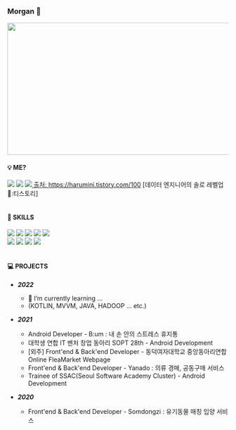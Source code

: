 ### Morgan 👋


<a href="https://github.com/devxb/gitanimals">
<img
  src="https://render.gitanimals.org/farms/todayiswindy"
  width="600"
  height="300"
/>
</a>


<!--
**todayiswindy/todayiswindy** is a ✨ _special_ ✨ repository because its `README.md` (this file) appears on your GitHub profile.

Here are some ideas to get you started:

- 🔭 I’m currently working on ...
- 🌱 I’m currently learning ...
- 👯 I’m looking to collaborate on ...
- 🤔 I’m looking for help with ...
- 💬 Ask me about ...
- 📫 How to reach me: ...
- 😄 Pronouns: ...
- ⚡ Fun fact: ...
-->

#### 💡 ME?
<a href="https://www.instagram.com/jiyeooonee/"><img src="https://img.shields.io/badge/INSTAGRAM-E4405F?style=flat-square&logo=INSTAGRAM&logoColor=white"/></a> <a href="https://velog.io/@morgankim"><img src="https://img.shields.io/badge/VELOG-20C997?style=flat-square&logo=VELOG&logoColor=white"/></a> <a href="https://m5rgank2m.tistory.com/"><img src="https://img.shields.io/badge/TISTORY-000000?style=flat-square&logoColor=white"/>
출처: https://harumini.tistory.com/100 [데이터 엔지니어의 솔로 레벨업 🌱:티스토리]<br><br>

<!--
[![Anurag's GitHub stats](https://github-readme-stats.vercel.app/api?username=todayiswindy)](https://github.com/todayiswindy/github-readme-stats)
-->

#### 🔨 SKILLS
<img src="https://img.shields.io/badge/JAVA-007396?style=flat-square&logo=JAVA&logoColor=white"/> <img src="https://img.shields.io/badge/JAVASCRIPT-F7DF1E?style=flat-square&logo=JAVASCRIPT&logoColor=white"/> <img src="https://img.shields.io/badge/SPRING-6DB33F?style=flat-square&logo=SPRING&logoColor=white"/> <img src="https://img.shields.io/badge/C-A8B9CC?style=flat-square&logo=C&logoColor=white"/> <img src="https://img.shields.io/badge/PYTHON-3776AB?style=flat-square&logo=PYTHON&logoColor=white"/><br>
<img src="https://img.shields.io/badge/ANDROID-3DDC84?style=flat-square&logo=ANDROID&logoColor=white"/> <img src="https://img.shields.io/badge/KOTLIN-7F52FF?style=flat-square&logo=KOTLIN&logoColor=white"/> <img src="https://img.shields.io/badge/LINUX-FCC624?style=flat-square&logo=LINUX&logoColor=white"/> <img src="https://img.shields.io/badge/HADOOP-66CCFF?style=flat-square&logo=APACHEHADOOP&logoColor=white"/><br><br>

#### 💻 PROJECTS
- <b><i>2022</i></b>
  - 🌱 I’m currently learning ... <br>
  - (KOTLIN, MVVM, JAVA, HADOOP ... etc.)
  
- <b><i>2021</i></b>
  - Android Developer - B:um : 내 손 안의 스트레스 휴지통
  - 대학생 연합 IT 벤처 창업 동아리 SOPT 28th - Android Development
  - [외주] Front'end & Back'end Developer - 동덕여자대학교 중앙동아리연합 Online FleaMarket Webpage
  - Front'end & Back'end Developer - Yanado : 의류 경매, 공동구매 서비스
  - Trainee of SSAC(Seoul Software Academy Cluster) - Android Development
  
- <b><i>2020</i></b>
  - Front'end & Back'end Developer - Somdongzi : 유기동물 매칭 입양 서비스
